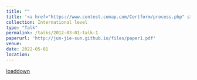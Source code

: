 ```yaml
---
title: ""
title: '<a href="https://www.contest.comap.com/Certform/process.php" style="color: teal;">1. The Mathematical Contest in Modeling and The Interdisciplinary Contest in Modeling (MCM/ICM) Finalist (top 2%) </a>'
collection: International level
type: "Talk"
permalink: /talks/2012-03-01-talk-1
paperurl: 'http://jun-jie-sun.github.io/files/paper1.pdf'
venue: 
date: 2022-05-01
location: 
---
```

[loaddown](http://jun-jie-sun.github.io/files/paper1.pdf)
